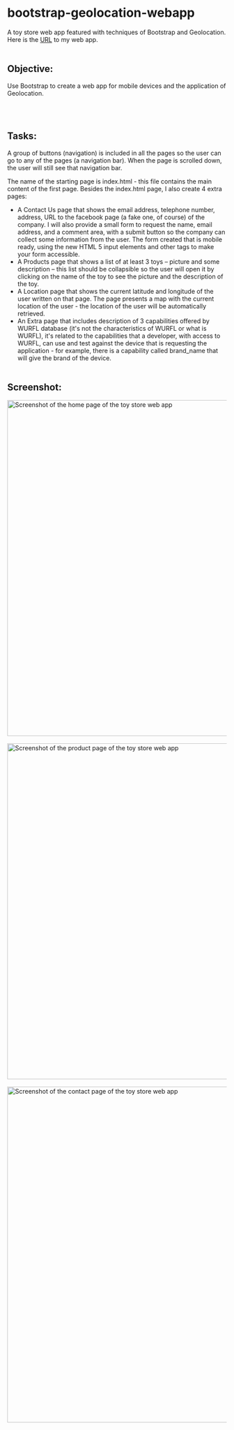 # bootstrap-geolocation-webapp
A toy store web app featured with techniques of Bootstrap and Geolocation. Here is the [URL](https://pui-yi.github.io/bootstrap-geolocation-webapp/) to my web app.
<br><br>

## Objective:
Use Bootstrap to create a web app for mobile devices and the application of Geolocation. 

<br><br>

## Tasks:
A group of buttons (navigation) is included in all the pages so the user can go to any of the pages (a navigation bar). When the page is scrolled down, the user will still see that navigation bar.

The name of the starting page is index.html - this file contains the main content of the first page. Besides the index.html page, I also create 4 extra pages: 
- A Contact Us page that shows the email address, telephone number, address, URL to the facebook page (a fake one, of course) of the company. I will also provide a small form to request the name, email address, and a comment area, with a submit button so the company can collect some information from the user. The form created that is mobile ready, using the new HTML 5 input elements and other tags to make your form accessible.
- A Products page that shows a list of at least 3 toys – picture and some description – this list should be collapsible so the user will open it by clicking on the name of the toy to see the picture and the description of the toy. 
- A Location page that shows the current latitude and longitude of the user written on that page. The page presents a map with the current location of the user - the location of the user will be automatically retrieved.
- An Extra page that includes description of 3 capabilities offered by WURFL database (it's not the characteristics of WURFL or what is WURFL), it's related to the capabilities that a developer, with access to WURFL, can use and test against the device that is requesting the application - for example, there is a capability called brand_name that will give the brand of the device.
<br><br>

## Screenshot:
<img width="770" alt="Screenshot of the home page of the toy store web app" src="https://github.com/pui-yi/bootstrap-geolocation-webapp/assets/153875169/19694e6b-6c42-49c7-8746-795aee865d71"><br><br>
<img width="770" alt="Screenshot of the product page of the toy store web app" src="https://github.com/pui-yi/bootstrap-geolocation-webapp/assets/153875169/4f27d555-3d0e-44fe-9378-66e07506a8cd"><br><br>
<img width="770" alt="Screenshot of the contact page of the toy store web app" src="https://github.com/pui-yi/bootstrap-geolocation-webapp/assets/153875169/da947d0e-793e-40a1-9c4d-da9be35f0cc6">
